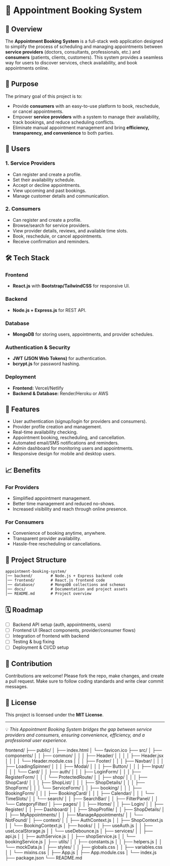 # 📅 Appointment Booking System

## 📖 Overview

The **Appointment Booking System** is a full-stack web application designed to simplify the process of scheduling and managing appointments between **service providers** (doctors, consultants, professionals, etc.) and **consumers** (patients, clients, customers). This system provides a seamless way for users to discover services, check availability, and book appointments online.

## 🎯 Purpose

The primary goal of this project is to:

* Provide **consumers** with an easy-to-use platform to book, reschedule, or cancel appointments.
* Empower **service providers** with a system to manage their availability, track bookings, and reduce scheduling conflicts.
* Eliminate manual appointment management and bring **efficiency, transparency, and convenience** to both parties.

## 👥 Users

### 1. Service Providers

* Can register and create a profile.
* Set their availability schedule.
* Accept or decline appointments.
* View upcoming and past bookings.
* Manage customer details and communication.

### 2. Consumers

* Can register and create a profile.
* Browse/search for service providers.
* View provider details, reviews, and available time slots.
* Book, reschedule, or cancel appointments.
* Receive confirmation and reminders.

## 🛠️ Tech Stack

### Frontend

* **React.js** with **Bootstrap/TailwindCSS** for responsive UI.

### Backend

* **Node.js + Express.js** for REST API.

### Database

* **MongoDB** for storing users, appointments, and provider schedules.

### Authentication & Security

* **JWT (JSON Web Tokens)** for authentication.
* **bcrypt.js** for password hashing.

### Deployment

* **Frontend:** Vercel/Netlify
* **Backend & Database:** Render/Heroku or AWS

## 🚀 Features

* User authentication (signup/login for providers and consumers).
* Provider profile creation and management.
* Real-time availability checking.
* Appointment booking, rescheduling, and cancellation.
* Automated email/SMS notifications and reminders.
* Admin dashboard for monitoring users and appointments.
* Responsive design for mobile and desktop users.

## 📈 Benefits

### For Providers

* Simplified appointment management.
* Better time management and reduced no-shows.
* Increased visibility and reach through online presence.

### For Consumers

* Convenience of booking anytime, anywhere.
* Transparent provider availability.
* Hassle-free rescheduling or cancellations.

## 📂 Project Structure

```
appointment-booking-system/
│── backend/        # Node.js + Express backend code
│── frontend/       # React.js frontend code
│── database/       # MongoDB collections and schemas
│── docs/           # Documentation and project assets
│── README.md       # Project overview
```

## 🗓️ Roadmap

* [ ] Backend API setup (auth, appointments, users)
* [ ] Frontend UI (React components, provider/consumer flows)
* [ ] Integration of frontend with backend
* [ ] Testing & bug fixing
* [ ] Deployment & CI/CD setup

## 🤝 Contribution

Contributions are welcome! Please fork the repo, make changes, and create a pull request. Make sure to follow coding standards and write clear commit messages.

## 📜 License

This project is licensed under the **MIT License**.

---

💡 *This Appointment Booking System bridges the gap between service providers and consumers, ensuring convenience, efficiency, and a professional user experience.*

frontend/
├── public/
│   ├── index.html
│   └── favicon.ico
├── src/
│   ├── components/
│   │   ├── common/
│   │   │   ├── Header/
│   │   │   │   ├── Header.jsx
│   │   │   │   └── Header.module.css
│   │   │   ├── Footer/
│   │   │   ├── Navbar/
│   │   │   ├── LoadingSpinner/
│   │   │   ├── Modal/
│   │   │   ├── Button/
│   │   │   ├── Input/
│   │   │   └── Card/
│   │   ├── auth/
│   │   │   ├── LoginForm/
│   │   │   ├── RegisterForm/
│   │   │   └── ProtectedRoute/
│   │   ├── shop/
│   │   │   ├── ShopCard/
│   │   │   ├── ShopList/
│   │   │   ├── ShopDetails/
│   │   │   ├── ShopForm/
│   │   │   └── ServiceForm/
│   │   ├── booking/
│   │   │   ├── BookingForm/
│   │   │   ├── BookingCard/
│   │   │   ├── Calendar/
│   │   │   └── TimeSlots/
│   │   └── search/
│   │       ├── SearchBar/
│   │       ├── FilterPanel/
│   │       └── CategoryFilter/
│   ├── pages/
│   │   ├── Home/
│   │   ├── Login/
│   │   ├── Register/
│   │   ├── Dashboard/
│   │   ├── ShopProfile/
│   │   ├── ShopDetails/
│   │   ├── MyAppointments/
│   │   ├── ManageAppointments/
│   │   └── NotFound/
│   ├── context/
│   │   ├── AuthContext.js
│   │   ├── ShopContext.js
│   │   └── BookingContext.js
│   ├── hooks/
│   │   ├── useAuth.js
│   │   ├── useLocalStorage.js
│   │   └── useDebounce.js
│   ├── services/
│   │   ├── api.js
│   │   ├── authService.js
│   │   ├── shopService.js
│   │   └── bookingService.js
│   ├── utils/
│   │   ├── constants.js
│   │   ├── helpers.js
│   │   └── mockData.js
│   ├── styles/
│   │   ├── globals.css
│   │   ├── variables.css
│   │   └── mixins.css
│   ├── App.js
│   ├── App.module.css
│   └── index.js
├── package.json
└── README.md